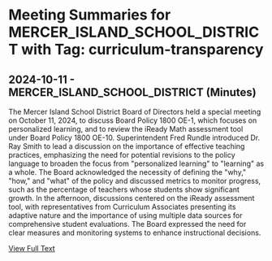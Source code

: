 # Meeting Summaries for MERCER_ISLAND_SCHOOL_DISTRICT with Tag: curriculum-transparency

## 2024-10-11 - MERCER_ISLAND_SCHOOL_DISTRICT (Minutes)

The Mercer Island School District Board of Directors held a special meeting on October 11, 2024, to discuss Board Policy 1800 OE-1, which focuses on personalized learning, and to review the iReady Math assessment tool under Board Policy 1800 OE-10. Superintendent Fred Rundle introduced Dr. Ray Smith to lead a discussion on the importance of effective teaching practices, emphasizing the need for potential revisions to the policy language to broaden the focus from "personalized learning" to "learning" as a whole. The Board acknowledged the necessity of defining the "why," "how," and "what" of the policy and discussed metrics to monitor progress, such as the percentage of teachers whose students show significant growth. In the afternoon, discussions centered on the iReady assessment tool, with representatives from Curriculum Associates presenting its adaptive nature and the importance of using multiple data sources for comprehensive student evaluations. The Board expressed the need for clear measures and monitoring systems to enhance instructional decisions.

[View Full Text](https://raw.githubusercontent.com/VoronoiPerspectives/WashingtonStateSchoolBoardExplorer/refs/heads/main/data/countries/usa/states/wa/counties/king/school_boards/mercer_island_school_district/2024/2024-10-11-minutes.txt)


